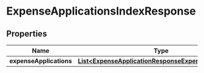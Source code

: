 

# ExpenseApplicationsIndexResponse

## Properties

Name | Type | Description | Notes
------------ | ------------- | ------------- | -------------
**expenseApplications** | [**List&lt;ExpenseApplicationResponseExpenseApplication&gt;**](ExpenseApplicationResponseExpenseApplication.md) |  | 




